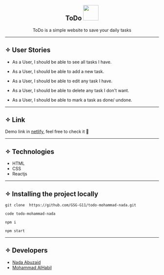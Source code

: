 <div align="center"><h2> ToDo <img src="https://media.giphy.com/media/mGcNjsfWAjY5AEZNw6/giphy.gif" width="50"></h2>

  <p align="center">ToDo is a simple website to save your daily tasks</p>
</div>
<hr>

## ✧ User Stories

- As a User, I should be able to see all tasks I have.

- As a User, I should be able to add a new task.

- As a User, I should be able to edit any task I have.

- As a User, I should be able to delete any task I don't want.

- As a User, I should be able to mark a task as done/ undone.

<hr>

## ✧ Link

Demo link in [netlify](https://urtasks.netlify.app/), feel free to check it 🤍

<hr>

## ✧ Technologies

- HTML
- CSS
- Reactjs

<hr>

## ✧ Installing the project locally

```
git clone  https://github.com/GSG-G11/todo-mohammad-nada.git

code todo-mohammad-nada

npm i

npm start

 ```
<hr>

## ✧ Developers
- [Nada Abuzaid](https://github.com/nada-abuzaid)
- [Mohammad AlHabil](https://github.com/MohammadAlHabil)
````
